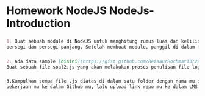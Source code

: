 # Homework NodeJS NodeJs-Introduction
###
```markdown
1. Buat sebuah module di NodeJS untuk menghitung rumus luas dan keliling dari 
persegi dan persegi panjang. Setelah membuat module, panggil di dalam file soal1.js
```
###
```markdown
2. Ada data sample [disini](https://gist.github.com/RezaNurRochmat13/291dcd64a10ff8c19f6b8b74107c85e2).
Buat sebuah file soal2.js yang akan melakukan proses penulisan file log sampe kedalam file log.txt.
```
###
```markdown
3.Kumpulkan semua file .js diatas di dalam satu folder dengan nama mu dan upload ke 
pekerjaan mu ke dalam Github mu, lalu upload link repo mu ke dalam LMS nya ya!
```
###
